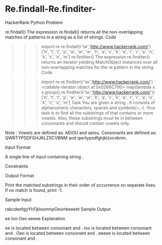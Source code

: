 # Re.findall-Re.finditer-
HackerRank Python Problem

re.findall()
The expression re.findall() returns all the non-overlapping matches of patterns in a string as a list of strings.
Code

>>> import re
>>> re.findall(r'\w','http://www.hackerrank.com/')
['h', 't', 't', 'p', 'w', 'w', 'w', 'h', 'a', 'c', 'k', 'e', 'r', 'r', 'a', 'n', 'k', 'c', 'o', 'm']
re.finditer()
The expression re.finditer() returns an iterator yielding MatchObject instances over all non-overlapping matches for the re pattern in the string.
Code

>>> import re
>>> re.finditer(r'\w','http://www.hackerrank.com/')
<callable-iterator object at 0x0266C790>
>>> map(lambda x: x.group(),re.finditer(r'\w','http://www.hackerrank.com/'))
['h', 't', 't', 'p', 'w', 'w', 'w', 'h', 'a', 'c', 'k', 'e', 'r', 'r', 'a', 'n', 'k', 'c', 'o', 'm']
Task
You are given a string . It consists of alphanumeric characters, spaces and symbols(+,-).
Your task is to find all the substrings of  that contains  or more vowels.
Also, these substrings must lie in between  consonants and should contain vowels only.

Note :
Vowels are defined as: AEIOU and aeiou.
Consonants are defined as: QWRTYPSDFGHJKLZXCVBNM and qwrtypsdfghjklzxcvbnm.

Input Format

A single line of input containing string .

Constraints


Output Format

Print the matched substrings in their order of occurrence on separate lines.
If no match is found, print -1.

Sample Input

rabcdeefgyYhFjkIoomnpOeorteeeeet
Sample Output

ee
Ioo
Oeo
eeeee
Explanation

ee is located between consonant  and .
Ioo is located between consonant  and .
Oeo is located between consonant  and .
eeeee is located between consonant  and .
